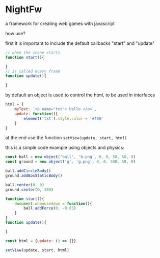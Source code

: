 # NightFw

a framework for creating web games with javascript

how use?

first it is important to include the default callbacks
"start" and "update"

```js
// when the scene starts
function start(){

}
// is called every frame 
function update(){

}
```

by default an object is used to control the html,
to be used in interfaces

```js
html = {
    myText: `<p name="txt"> Hello </p>`,
    update: function(){
        element('txt').style.color = '#f00'
    }
}
```

at the end use the function `setView(update, start, html)`

this is a simple code example using objects and physics:

```js
const ball = new object('ball', 'b.png', 0, 0, 50, 50, 0)
const ground = new object('g', 'g.png', 0, 0, 300, 50, 0)

ball.addCircleBody()
ground.addBoxStaticBody()

ball.center(0, 0)
ground.center(0, 300)

function start(){
    document.onmousedown = function(){
        ball.addForce(0, -0.03)
    }
}
function update(){

}

const html = {update: () => {}}

setView(update, start, html)
```

